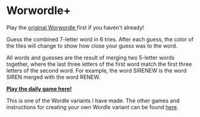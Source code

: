# Worwordle+

Play the
<a href="https://worwordle.netlify.app/" className="underline font-bold">
  original Worwordle
</a> 
first if you haven't already!

Guess the combined 7-letter word in 6 tries. After each guess, the color of the tiles will
change to show how close your guess was to the word.

All words and guesses are the result of merging two 5-letter words together,
where the last three letters of the first word match the first three letters of the second word.
For example, the word SIRENEW is the word SIREN merged with the word RENEW.

[**Play the daily game here!**](https://worwordleplus.netlify.app)

This is one of the Wordle variants I have made. The other games and instructions for creating your own Wordle variant can be found [here](https://github.com/Compsciler/Wordle-With-Score-Database/).

